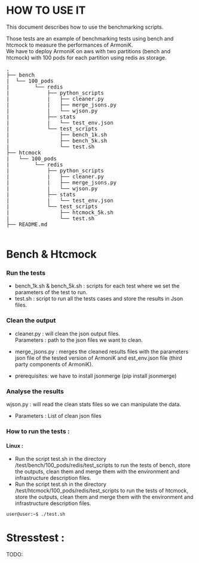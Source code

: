 # HOW TO USE IT

This document describes how to use the benchmarking scripts. 

Those tests are an example of benchmarking tests using bench and htcmock to measure the performances of ArmoniK.  
We have to deploy ArmoniK on aws with two partitions (bench and htcmock) with 100 pods for each partition using redis as storage.  

<pre>
.  
├── bench    
|  └── 100_pods  
|        └── redis  
|            ├── python_scripts  
|            |   ├── cleaner.py  
|            |   ├── merge_jsons.py  
|            |   └── wjson.py  
|            ├── stats  
|            |   └── test_env.json  
|            └── test_scripts  
|                ├── bench_1k.sh  
|                ├── bench_5k.sh  
|                └── test.sh  
├── htcmock  
|   └── 100_pods  
|        └── redis  
|            ├── python_scripts  
|            |   ├── cleaner.py  
|            |   ├── merge_jsons.py  
|            |   └── wjson.py  
|            ├── stats  
|            |   └── test_env.json  
|            └── test_scripts  
|                ├── htcmock_5k.sh  
|                └── test.sh  
├── README.md  

</pre>


# Bench & Htcmock

### Run the tests

* bench_1k.sh & bench_5k.sh : scripts for each test where we set the parameters of the test to run.
* test.sh : script to run all the tests cases and  store the results in Json files.

### Clean the output

* cleaner.py : will clean the json output files.  
Parameters : path to the json files we want to clean.  


* merge_jsons.py : merges the cleaned results files with the parameters json file of the tested version of ArmoniK and est_env.json file (third party components of ArmoniK).
* prerequisites: we have to install jsonmerge (pip install jsonmerge)

### Analyse the results 

wjson.py : will read the clean stats files so we can manipulate the data.

* Parameters : List of clean json files

### How to run the tests :

#### Linux : 
* Run the script test.sh in the directory /test/bench/100_pods/redis/test_scripts  to run the tests of bench, store the outputs, clean them and merge them with the environment and infrastructure description files.
* Run the script test.sh in the directory /test/htcmock/100_pods/redis/test_scripts  to run the tests of htcmock, store the outputs, clean them and merge them with the environment and infrastructure description files.

```console
user@user:~$ ./test.sh
```
# Stresstest : 
TODO:
